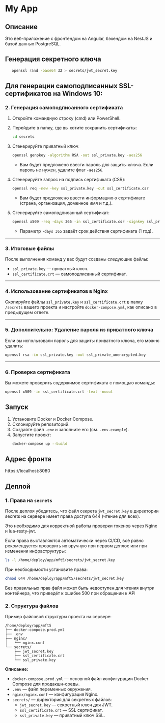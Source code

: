 # My App

## Описание
Это веб-приложение с фронтендом на Angular, бэкендом на NestJS и базой данных PostgreSQL.

## Генерация секретного ключа
```bash
   openssl rand -base64 32 > secrets/jwt_secret.key
```

## Для генерации самоподписанных SSL-сертификатов на Windows 10:

### 2. **Генерация самоподписанного сертификата**
1. Откройте командную строку (cmd) или PowerShell.
2. Перейдите в папку, где вы хотите сохранить сертификаты:
   ```bash
   cd secrets
   ```
3. Сгенерируйте приватный ключ:
   ```bash
   openssl genpkey -algorithm RSA -out ssl_private.key -aes256
   ```
   - Вам будет предложено ввести пароль для защиты ключа. Если пароль не нужен, удалите флаг `-aes256`.

4. Сгенерируйте запрос на подпись сертификата (CSR):
   ```bash
   openssl req -new -key ssl_private.key -out ssl_certificate.csr
   ```
   - Вам будет предложено ввести информацию о сертификате (страна, организация, доменное имя и т.д.).

5. Сгенерируйте самоподписанный сертификат:
   ```bash
   openssl x509 -req -days 365 -in ssl_certificate.csr -signkey ssl_private.key -out ssl_certificate.crt
   ```
   - Параметр `-days 365` задаёт срок действия сертификата (1 год).

---

### 3. **Итоговые файлы**
После выполнения команд у вас будут созданы следующие файлы:
- `ssl_private.key` — приватный ключ.
- `ssl_certificate.crt` — самоподписанный сертификат.

---

### 4. **Использование сертификатов в Nginx**
Скопируйте файлы `ssl_private.key` и `ssl_certificate.crt` в папку `/secrets` вашего проекта и настройте `docker-compose.yml`, как описано в предыдущем ответе.

---

### 5. **Дополнительно: Удаление пароля из приватного ключа**
Если вы использовали пароль для защиты приватного ключа, его можно удалить:
```bash
openssl rsa -in ssl_private.key -out ssl_private_unencrypted.key
```

---

### 6. **Проверка сертификата**
Вы можете проверить содержимое сертификата с помощью команды:
```bash
openssl x509 -in ssl_certificate.crt -text -noout
```

## Запуск
1. Установите Docker и Docker Compose.
2. Склонируйте репозиторий.
3. Создайте файл `.env` и заполните его (см. `.env.example`).
4. Запустите проект:
   ```bash
   docker-compose up --build

## Адрес фронта

https://localhost:8080


## Деплой

### 1. **Права на `secrets`**

После деплоя убедитесь, что файл секрета `jwt_secret.key` в директории secrets на сервере имеет права доступа 644 (чтение для всех).

Это необходимо для корректной работы проверки токенов через Nginx и lua-resty-jwt.

Если права выставляются автоматически через CI/CD, всё равно рекомендуется проверить их вручную при первом деплое или при изменении инфраструктуры:

```bash
ls -l /home/deploy/app/mft5/secrets/jwt_secret.key
```

При необходимости установите права:

```bash
chmod 644 /home/deploy/app/mft5/secrets/jwt_secret.key
```
Без правильных прав файл может быть недоступен для чтения внутри контейнера, что приведёт к ошибке 500 при обращении к API

### 2. **Структура файлов**

Пример файловой структуры проекта на сервере:

```
/home/deploy/app/mft5
├── docker-compose.prod.yml
├── .env
├── nginx/
│   └── nginx.conf
└── secrets/
    ├── jwt_secret.key
    ├── ssl_certificate.crt
    └── ssl_private.key
```


**Описание:**

- `docker-compose.prod.yml` — основной файл конфигурации Docker Compose для продакшн-среды.
- `.env` — файл переменных окружения.
- `nginx/nginx.conf` — конфигурация Nginx.
- `secrets/` — директория для секретных файлов:
    - `jwt_secret.key` — секретный ключ для JWT.
    - `ssl_certificate.crt` — SSL сертификат.
    - `ssl_private.key` — приватный ключ SSL.

